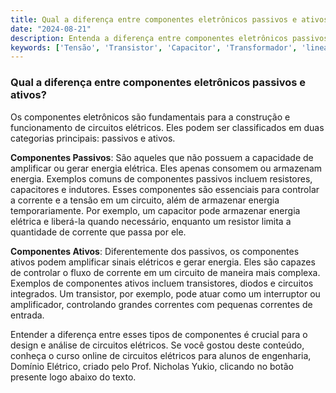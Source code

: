 ```yaml
---
title: Qual a diferença entre componentes eletrônicos passivos e ativos?
date: "2024-08-21"
description: Entenda a diferença entre componentes eletrônicos passivos e ativos no contexto de circuitos elétricos.
keywords: ['Tensão', 'Transistor', 'Capacitor', 'Transformador', 'linear:', 'Diodo', 'Passivo']
---
```


### Qual a diferença entre componentes eletrônicos passivos e ativos?

Os componentes eletrônicos são fundamentais para a construção e funcionamento de circuitos elétricos. Eles podem ser classificados em duas categorias principais: passivos e ativos.

**Componentes Passivos**: São aqueles que não possuem a capacidade de amplificar ou gerar energia elétrica. Eles apenas consomem ou armazenam energia. Exemplos comuns de componentes passivos incluem resistores, capacitores e indutores. Esses componentes são essenciais para controlar a corrente e a tensão em um circuito, além de armazenar energia temporariamente. Por exemplo, um capacitor pode armazenar energia elétrica e liberá-la quando necessário, enquanto um resistor limita a quantidade de corrente que passa por ele.

**Componentes Ativos**: Diferentemente dos passivos, os componentes ativos podem amplificar sinais elétricos e gerar energia. Eles são capazes de controlar o fluxo de corrente em um circuito de maneira mais complexa. Exemplos de componentes ativos incluem transistores, diodos e circuitos integrados. Um transistor, por exemplo, pode atuar como um interruptor ou amplificador, controlando grandes correntes com pequenas correntes de entrada.

Entender a diferença entre esses tipos de componentes é crucial para o design e análise de circuitos elétricos. Se você gostou deste conteúdo, conheça o curso online de circuitos elétricos para alunos de engenharia, Domínio Elétrico, criado pelo Prof. Nicholas Yukio, clicando no botão presente logo abaixo do texto.